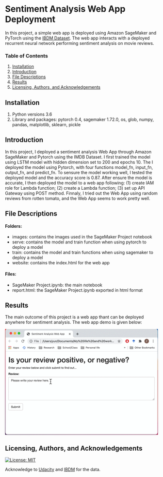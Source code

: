 # Sentiment Analysis Web App Deployment 

In this project, a simple web app is deployed using Amazon SageMaker and PyTorch using the [IBDM Dataset](https://www.imdb.com/interfaces/). The web app interacts with a deployed recurrent neural network performing sentiment analysis on movie reviews. 

### Table of Contents

1. [Installation](#installation)
2. [Introduction](#Introduction)
3. [File Descriptions](#files)
4. [Results](#results)
5. [Licensing, Authors, and Acknowledgements](#licensing)

## Installation <a name="installation"></a>

1. Python versions 3.6
2. Library and packages: pytorch 0.4, sagemaker 1.72.0, os, glob, numpy, pandas, matplotlib, sklearn, pickle

## Introduction <a name="Introduction"></a>

In this project, I deployed a sentiment analysis Web App through Amazon SageMaker and Pytorch using the IMDB Dataset. I first trained the model using LSTM model with hidden dimension set to 200 and epochs 10. The I deployed the model using Pytorch, with four functions model_fn, input_fn, output_fn, and predict_fn.
To sensure the model working well, I tested the deployed model and the accuracy score is 0.87. After ensure the model is accurate, I then deployed the model to a web app following: (1) create IAM role for Lambda function; (2) create a Lambda function; (3) set up API Gateway using POST method. Finnaly, I tried out the Web App using random reviews from rotten tomato, and the Web App seems to work pretty well.

## File Descriptions <a name="files"></a>

#### Folders: 
* images: contains the images used in the SageMaker Project notebook
* serve: contains the model and train function when using pytorch to deploy a model
* train: contains the model and train functions when using sagemaker to deploy a model
* website: contains the index.html for the web app

#### Files:
* SageMaker Project.ipynb: the main notebook 
* report.html: the SageMaker Project.ipynb exported in html format

## Results<a name="results"></a>

The main outcome of this project is a web app thant can be deployed anywhere for sentiment analysis. The web app demo is given below:

<img src="images/web_app_demo.gif">

## Licensing, Authors, and Acknowledgements<a name="licensing"></a>

[![License: MIT](https://img.shields.io/badge/License-MIT-yellow.svg)](https://opensource.org/licenses/MIT)

Acknowledge to [Udacity](https://www.udacity.com/) and [IBDM](https://www.imdb.com/interfaces/) for the data.  


